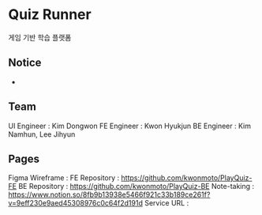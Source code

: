 # Quiz Runner

게임 기반 학습 플랫폼

## Notice

-

## Team

UI Engineer : Kim Dongwon
FE Engineer : Kwon Hyukjun
BE Engineer : Kim Namhun, Lee Jihyun

## Pages

Figma Wireframe :
FE Repository : https://github.com/kwonmoto/PlayQuiz-FE
BE Repository : https://github.com/kwonmoto/PlayQuiz-BE
Note-taking : https://www.notion.so/8fb9b13938e5466f921c33b189ce261f?v=9eff230e9aed45308976c0c64f2d191d
Service URL :
